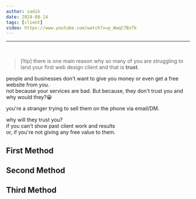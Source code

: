 ```yaml
---
author: sadik
date: 2024-08-14
tags: [client]
video: https://www.youtube.com/watch?v=p_WwqC7BsTk
---
```


---
 
> [!tip] there is one main reason why so many of you are struggling to land your first web design client and that is **trust**.


people and businesses don't want to give you money or even get a free website from you.\
not because your services are bad. But because, they don't trust you and why would they?😀

you're a stranger trying to sell them on the phone via email/DM.

why will they trust you?\
if you can't show past client work and results\
or, if you're not giving any free value to them.


## First Method


## Second Method


## Third Method 

